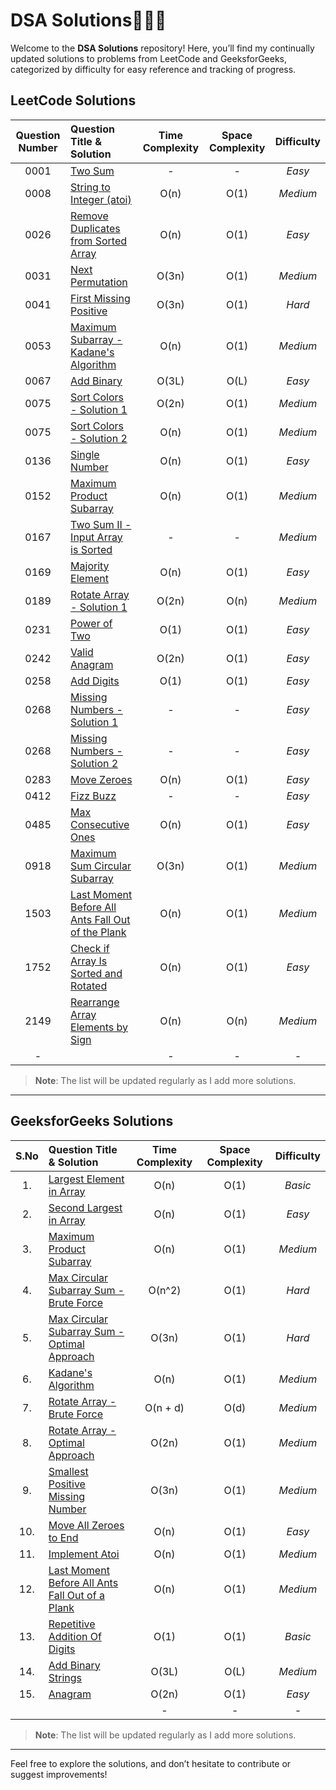 # DSA Solutions🧑🏻‍💻

Welcome to the **DSA Solutions** repository! Here, you’ll find my continually updated solutions to problems from LeetCode and GeeksforGeeks, categorized by difficulty for easy reference and tracking of progress.

## LeetCode Solutions

| Question Number | Question Title & Solution                                                                 | Time Complexity | Space Complexity | Difficulty |
| :-------------: | :---------------------------------------------------------------------------------------- | :-------------: | :--------------: | :--------: |
|      0001       | [Two Sum](leetcode_easy/TwoSum.java)                                                      |        -        |        -         |   _Easy_   |
|      0008       | [String to Integer (atoi)](leetcode_medium/StringToInteger.java)                          |      O(n)       |       O(1)       |  _Medium_  |
|      0026       | [Remove Duplicates from Sorted Array](leetcode_easy/RemoveDuplicatesfromSortedArray.java) |      O(n)       |       O(1)       |   _Easy_   |
|      0031       | [Next Permutation](leetcode_medium/NextPermutation.java)                                  |      O(3n)      |       O(1)       |  _Medium_  |
|      0041       | [First Missing Positive](leetcode_hard/FirstMissingPositive.java)                         |      O(3n)      |       O(1)       |   _Hard_   |
|      0053       | [Maximum Subarray - Kadane's Algorithm](leetcode_medium/MaximumSubarray.java)             |      O(n)       |       O(1)       |  _Medium_  |
|      0067       | [Add Binary](leetcode_easy/AddBinary.java)                                                |      O(3L)      |       O(L)       |   _Easy_   |
|      0075       | [Sort Colors - Solution 1](leetcode_medium/SortColorsSol1.java)                           |      O(2n)      |       O(1)       |  _Medium_  |
|      0075       | [Sort Colors - Solution 2](leetcode_medium/SortColorsSol2.java)                           |      O(n)       |       O(1)       |  _Medium_  |
|      0136       | [Single Number](leetcode_easy/SingleNumber.java)                                          |      O(n)       |       O(1)       |   _Easy_   |
|      0152       | [Maximum Product Subarray](leetcode_medium/MaximumProductSubarray.java)                   |      O(n)       |       O(1)       |  _Medium_  |
|      0167       | [Two Sum II - Input Array is Sorted](leetcode_medium/TwoSumII.java)                       |        -        |        -         |  _Medium_  |
|      0169       | [Majority Element](leetcode_easy/MajorityElement.java)                                    |      O(n)       |       O(1)       |   _Easy_   |
|      0189       | [Rotate Array - Solution 1](leetcode_medium/RotateArray.java)                             |      O(2n)      |       O(n)       |  _Medium_  |
|      0231       | [Power of Two](leetcode_easy/PowerOfTwo.java)                                             |      O(1)       |       O(1)       |   _Easy_   |
|      0242       | [Valid Anagram](leetcode_easy/ValidAnagram.java)                                          |      O(2n)      |       O(1)       |   _Easy_   |
|      0258       | [Add Digits](leetcode_easy/AddDigits.java)                                                |      O(1)       |       O(1)       |   _Easy_   |
|      0268       | [Missing Numbers - Solution 1](leetcode_easy/MissingNumbers.java)                         |        -        |        -         |   _Easy_   |
|      0268       | [Missing Numbers - Solution 2](leetcode_easy/MissingNumbersSol2.java)                     |        -        |        -         |   _Easy_   |
|      0283       | [Move Zeroes](leetcode_easy/MoveZeroes.java)                                              |      O(n)       |       O(1)       |   _Easy_   |
|      0412       | [Fizz Buzz](leetcode_easy/FizzBuzz.java)                                                  |        -        |        -         |   _Easy_   |
|      0485       | [Max Consecutive Ones](leetcode_easy/MaxConsecutiveOnes.java)                             |      O(n)       |       O(1)       |   _Easy_   |
|      0918       | [Maximum Sum Circular Subarray](leetcode_medium/MaximumSumCircularSubarray.java)          |      O(3n)      |       O(1)       |  _Medium_  |
|      1503       | [Last Moment Before All Ants Fall Out of the Plank](leetcode_medium/GetLastMoment.java)   |      O(n)       |       O(1)       |  _Medium_  |
|      1752       | [Check if Array Is Sorted and Rotated](leetcode_easy/ArrayIsSortedandRotated.java)        |      O(n)       |       O(1)       |   _Easy_   |
|      2149       | [Rearrange Array Elements by Sign](leetcode_medium/RearrangeArrayElementsbySign.java)     |      O(n)       |       O(n)       |  _Medium_  |
|        -        | []()                                                                                      |        -        |        -         |    _-_     |

> **Note**: The list will be updated regularly as I add more solutions.

---

## GeeksforGeeks Solutions

| S.No | Question Title & Solution                                                                     | Time Complexity | Space Complexity | Difficulty |
| :--: | :-------------------------------------------------------------------------------------------- | :-------------: | :--------------: | :--------: |
|  1.  | [Largest Element in Array](GeeksforGeeks/LargestElementinArray.java)                          |      O(n)       |       O(1)       |  _Basic_   |
|  2.  | [Second Largest in Array](GeeksforGeeks/SecondLargest.java)                                   |      O(n)       |       O(1)       |   _Easy_   |
|  3.  | [Maximum Product Subarray](GeeksforGeeks/MaximumProductSubarray.java)                         |      O(n)       |       O(1)       |  _Medium_  |
|  4.  | [Max Circular Subarray Sum - Brute Force](GeeksforGeeks/MaxCircularSubarraySumSol1.java)      |     O(n^2)      |       O(1)       |   _Hard_   |
|  5.  | [Max Circular Subarray Sum - Optimal Approach](GeeksforGeeks/MaxCircularSubarraySumSol2.java) |      O(3n)      |       O(1)       |   _Hard_   |
|  6.  | [Kadane's Algorithm](GeeksforGeeks/KadaneAlgorithm.java)                                      |      O(n)       |       O(1)       |  _Medium_  |
|  7.  | [Rotate Array - Brute Force](GeeksforGeeks/RotateArraySol1.java)                              |    O(n + d)     |       O(d)       |  _Medium_  |
|  8.  | [Rotate Array - Optimal Approach](GeeksforGeeks/RotateArraySol2.java)                         |      O(2n)      |       O(1)       |  _Medium_  |
|  9.  | [Smallest Positive Missing Number](GeeksforGeeks/SmallestPositiveMissingNumber.java)          |      O(3n)      |       O(1)       |  _Medium_  |
| 10.  | [Move All Zeroes to End](GeeksforGeeks/MoveAllZeroesToEnd.java)                               |      O(n)       |       O(1)       |   _Easy_   |
| 11.  | [Implement Atoi](GeeksforGeeks/ImplementAtoi.java)                                            |      O(n)       |       O(1)       |  _Medium_  |
| 12.  | [Last Moment Before All Ants Fall Out of a Plank](GeeksforGeeks/GetLastMoment.java)           |      O(n)       |       O(1)       |  _Medium_  |
| 13.  | [Repetitive Addition Of Digits](GeeksforGeeks/RepetitiveAdditionOfDigits.java)                |      O(1)       |       O(1)       |  _Basic_   |
| 14.  | [Add Binary Strings](GeeksforGeeks/AddBinaryStrings.java)                                     |      O(3L)      |       O(L)       |  _Medium_  |
| 15.  | [Anagram](GeeksforGeeks/Anagram.java)                                                         |      O(2n)      |       O(1)       |   _Easy_   |
|      | [](GeeksforGeeks/)                                                                            |        -        |        -         |    _-_     |

> **Note**: The list will be updated regularly as I add more solutions.

---

Feel free to explore the solutions, and don’t hesitate to contribute or suggest improvements!
